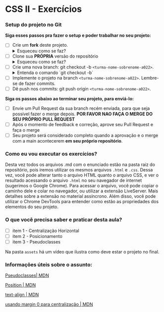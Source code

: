 # CSS II - Exercícios

### Setup do projeto no Git

**Siga esses passos pra fazer o setup e poder trabalhar no seu projeto:**

-  [ ] Crie um **fork** deste projeto.
   <details>
      <summary>Esqueceu como se faz?</summary>
      <img src="https://firebasestorage.googleapis.com/v0/b/assets-conteudo.appspot.com/o/gerais%2Ffork.png?alt=media&token=7030e997-246a-41fe-a75f-2a2ced61e54d" alt="Fork a sua própria cópia de nome-do-repo"/>
   </details>
-  [ ] Clone sua **PRÓPRIA** versão do repositório
   <details>
      <summary>Esqueceu como se faz?</summary>
      <img src="https://firebasestorage.googleapis.com/v0/b/assets-conteudo.appspot.com/o/gerais%2Fclone-repo.png?alt=media&token=d8b3c101-c6d4-4371-b018-ae4edec7e34c" alt="Garanta que o repositório é seu-usuário/nome-do-repo e faça o clone"/>
   </details>
-  [ ] Crie uma nova branch: git checkout -b `<turma-nome-sobrenome-a022>`.
   <details>
      <summary>Entenda o comando `git checkout -b`</summary>
      <p>Na aula vocês aprenderam a criar uma branch (`git branch "nome-branch"`) e se mover até ela (`git checkout "nome-branch"`). Porém, o git permite utilizar contrações para realizar mais de ação com um único comando, que é o caso do (`git checkout -b "nome-branch"`), que cria e automaticamente se move para a branch recém criada.</p>
   </details>
-  [ ] Implemente o projeto na branch `<turma-nome-sobrenome-a022>`. Lembre-se de fazer commits.
-  [ ] Dê push nos commits: git push origin `<turma-nome-sobrenome-a022>`.

**Siga os passos abaixo ao terminar seu projeto, para enviá-lo:**

-  [ ] Envie um Pull Request da sua branch recém enviada, para que seja possível fazer o merge depois. **POR FAVOR NAO FAÇA O MERGE DO SEU PRÓPRIO PULL REQUEST**
-  [ ] Após o momento de feedback e correção, aprove seu Pull Request e faça o merge
-  [ ] Seu projeto será considerado completo quando a aprovação e o merge com a main acontecerem **em seu próprio repositório**.

### Como eu vou executar os exercícios?
Desta vez todos os arquivos .md com o enunciado estão na pasta raiz do repositório, pois iremos utilizar os mesmos arquivos `.html` e `.css`. Dessa vez, você pode alterar tanto o arquivo HTML quanto o arquivo CSS, e ver o resultado acessando o arquivo `.html` no seu navegador de internet (sugerimos o Google Chrome). Para acessar o arquivo, você pode copiar o caminho dele e colar no navegador, ou utilizar a extensão LiveServer. Mais detalhes sobre a extensão no material assíncrono. Além disso, você pode utilizar o Chrome DevTools para entender como estão as propriedades dos elementos do seu projeto.

### O que você precisa saber e praticar desta aula?

- [ ] item 1 - Centralização Horizontal
- [ ] item 2 - Posicionamento
- [ ] item 3 - Pseudoclasses

Na pasta `assets` há um vídeo que ilustra como deve estar o projeto no final.



### Informações úteis sobre o assunto:

[Pseudoclasses| MDN](https://developer.mozilla.org/pt-BR/docs/Web/CSS/Pseudo-classes)

[Position | MDN](https://developer.mozilla.org/pt-BR/docs/Web/CSS/position)

[text-align | MDN](https://developer.mozilla.org/pt-BR/docs/Web/CSS/text-align)

[usando margin 0 para centralização | MDN](https://developer.mozilla.org/pt-BR/docs/Web/CSS/margin#centraliza%C3%A7%C3%A3o_horizontal)
